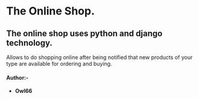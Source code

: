 # The Online Shop.
## The online shop uses python and django technology.
Allows to do shopping online after being notified that new products of your type are available for ordering and buying.

#### Author:-
* **Owl66**

